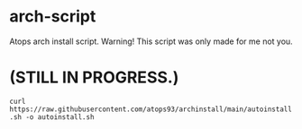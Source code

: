 # arch-script
 Atops arch install script. Warning! This script was only made for me not you.

# (STILL IN PROGRESS.)

 ```curl https://raw.githubusercontent.com/atops93/archinstall/main/autoinstall.sh -o autoinstall.sh```
